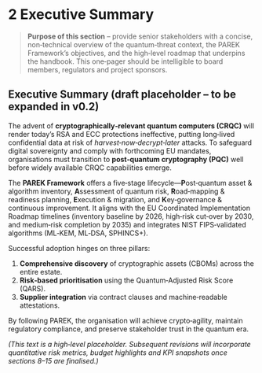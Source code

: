 # 2 Executive Summary


> **Purpose of this section** – provide senior stakeholders with a concise, non‑technical overview of the quantum‑threat context, the PAREK Framework’s objectives, and the high‑level roadmap that underpins the handbook.  This one‑pager should be intelligible to board members, regulators and project sponsors.


## Executive Summary (draft placeholder – to be expanded in v0.2)
The advent of **cryptographically‑relevant quantum computers (CRQC)** will render today’s RSA and ECC protections ineffective, putting long‑lived confidential data at risk of *harvest‑now‑decrypt‑later* attacks.  To safeguard digital sovereignty and comply with forthcoming EU mandates, organisations must transition to **post‑quantum cryptography (PQC)** well before widely available CRQC capabilities emerge.

The **PAREK Framework** offers a five‑stage lifecycle—**P**ost‑quantum asset & algorithm inventory, **A**ssessment of quantum risk, **R**oad‑mapping & readiness planning, **E**xecution & migration, and **K**ey‑governance & continuous improvement.  It aligns with the EU Coordinated Implementation Roadmap timelines (inventory baseline by 2026, high‑risk cut‑over by 2030, and medium‑risk completion by 2035) and integrates NIST FIPS‑validated algorithms (ML‑KEM, ML‑DSA, SPHINCS+).

Successful adoption hinges on three pillars:
1. **Comprehensive discovery** of cryptographic assets (CBOMs) across the entire estate.
2. **Risk‑based prioritisation** using the Quantum‑Adjusted Risk Score (QARS).
3. **Supplier integration** via contract clauses and machine‑readable attestations.

By following PAREK, the organisation will achieve crypto‑agility, maintain regulatory compliance, and preserve stakeholder trust in the quantum era.


*(This text is a high‑level placeholder. Subsequent revisions will incorporate quantitative risk metrics, budget highlights and KPI snapshots once sections 8–15 are finalised.)*

